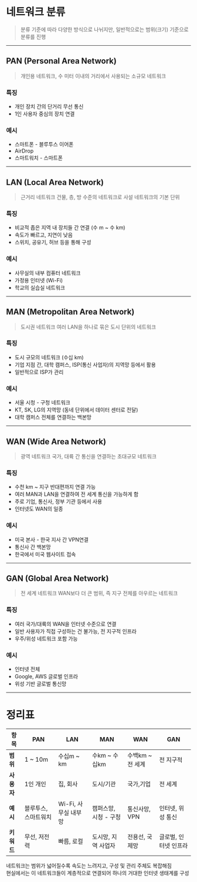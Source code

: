 # 네트워크 분류

> 분류 기준에 따라 다양한 방식으로 나뉘지만, 일반적으로는 범위(크기) 기준으로 분류를 진행

---
## PAN (Personal Area Network)

> 개인용 네트워크, 수 미터 이내의 거리에서 사용되는 소규모 네트워크

### 특징

* 개인 장치 간의 단거리 무선 통신
* 1인 사용자 중심의 장치 연결

### 예시

* 스마트폰 - 블루투스 이어폰
* AirDrop
* 스마트워치 - 스마트폰

---

## LAN (Local Area Network)

> 근거리 네트워크
건물, 층, 방 수준의 네트워크로 사설 네트워크의 기본 단위

### 특징

* 비교적 좁은 지역 내 장치들 간 연결 (수 m ~ 수 km)
* 속도가 빠르고, 지연이 낮음
* 스위치, 공유기, 허브 등을 통해 구성

### 예시

* 사무실의 내부 컴퓨터 네트워크
* 가정용 인터넷 (Wi-Fi)
* 학교의 실습실 네트워크

---

## MAN (Metropolitan Area Network)

> 도시권 네트워크
여러 LAN을 하나로 묶은 도시 단위의 네트워크

### 특징

* 도시 규모의 네트워크 (수십 km)
* 기업 지점 간, 대학 캠퍼스, ISP(통신 사업자)의 지역망 등에서 활용
* 일반적으로 ISP가 관리

### 예시

* 서울 시청 - 구청 네트워크
* KT, SK, LG의 지역망 (동네 단위에서 데이터 센터로 전달)
* 대학 캠퍼스 전체를 연결하는 백본망

---

## WAN (Wide Area Network)

> 광역 네트워크
국가, 대륙 간 통신을 연결하는 초대규모 네트워크

### 특징

* 수천 km ~ 지구 반대편까지 연결 가능
* 여러 MAN과 LAN을 연결하여 전 세계 통신을 가능하게 함
* 주로 기업, 통신사, 정부 기관 등에서 사용
* 인터넷도 WAN의 일종

### 예시

* 미국 본사 - 한국 지사 간 VPN연결
* 통신사 간 백본망
* 한국에서 미국 웹사이트 접속

---

## GAN (Global Area Network)

> 전 세계 네트워크
WAN보다 더 큰 범위, 즉 지구 전체를 아우르는 네트워크

### 특징

* 여러 국가/대륙의 WAN을 인터넷 수준으로 연결
* 일반 사용자가 직접 구성하는 건 불가능, 전 지구적 인프라
* 우주/위성 네트워크 포함 가능

### 예시

* 인터넷 전체
* Google, AWS 글로벌 인프라
* 위성 기반 글로벌 통신망

---

# 정리표

|항목|PAN|LAN|MAN|WAN|GAN|
|--|--|--|--|--|--|
|**범위**|1 ~ 10m|수십m ~ km|수km ~ 수십km|수백km ~ 전 세계|전 지구적|
|**사용자**|1인 개인| 집, 회사| 도시/기관| 국가,기업|전 세계|
|**예시**|블루투스, 스마트워치| Wi-Fi, 사무실 내부망|캠퍼스망, 시청 - 구청| 통신사망, VPN| 인터넷, 위성 통신|
|**키워드**|무선, 저전력|빠름, 로컬| 도시망, 지역 사업자| 전용선, 국제망| 글로벌, 인터넷 인프라|

네트워크는 범위가 넓어질수록 속도는 느려지고, 구성 및 관리 주체도 복잡해짐 <br>
현실에서는 이 네트워크들이 계층적으로 연결되어 하나의 거대한 인터넷 생태계를 구성